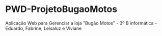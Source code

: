 # PWD-ProjetoBugaoMotos
Aplicação Web para Gerenciar a loja "Bugão Motos" - 3º B informática - Eduardo, Fabrine, Leisaluz e Viviane
